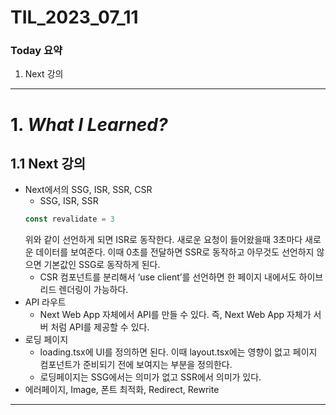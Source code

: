 # TIL_2023_07_11

### Today 요약

1. Next 강의

---

# 1. _What I Learned?_

## 1.1 Next 강의

- Next에서의 SSG, ISR, SSR, CSR
  - SSG, ISR, SSR
  ```jsx
  const revalidate = 3
  ```
  위와 같이 선언하게 되면 ISR로 동작한다. 새로운 요청이 들어왔을때 3초마다 새로운 데이터를 보여준다.
  이때 0초를 전달하면 SSR로 동작하고 아무것도 선언하지 않으면 기본값인 SSG로 동작하게 된다.
  - CSR
  컴포넌트를 분리해서 ‘use client’를 선언하면 한 페이지 내에서도 하이브리드 렌더링이 가능하다.
- API 라우트
  - Next Web App 자체에서 API를 만들 수 있다. 즉, Next Web App 자체가 서버 처럼 API를 제공할 수 있다.
- 로딩 페이지
  - loading.tsx에 UI를 정의하면 된다. 이때 layout.tsx에는 영향이 없고 페이지 컴포넌트가 준비되기 전에 보여지는 부분을 정의한다.
  - 로딩페이지는 SSG에서는 의미가 없고 SSR에서 의미가 있다.
- 에러페이지, Image, 폰트 최적화, Redirect, Rewrite

---
